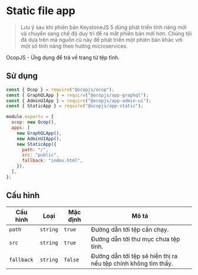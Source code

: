 <!--[meta]
section: api
subSection: apps
title: Static file app
[meta]-->

# Static file app

> Lưu ý sau khi phiên bản KeystoneJS 5 dừng phát triển tính năng mới và chuyển
> sang chế độ duy trì để ra mắt phiên bản mới hơn. Chúng tôi đã dựa trên mã
> nguồn cũ này để phát triển một phiên bản khác với một số tính năng theo hướng
> microservices.

OcopJS - Ứng dụng để trả về trang từ tệp tĩnh.

## Sử dụng

```js title=index.js
const { Ocop } = require("@ocopjs/ocop");
const { GraphQLApp } = require("@ocopjs/app-graphql");
const { AdminUIApp } = require("@ocopjs/app-admin-ui");
const { StaticApp } = require("@ocopjs/app-static");

module.exports = {
  ocop: new Ocop(),
  apps: [
    new GraphQLApp(),
    new AdminUIApp(),
    new StaticApp({
      path: "/",
      src: "public",
      fallback: "index.html",
    }),
  ],
};
```

## Cấu hình

| Cấu hình   | Loại     | Mặc định | Mô tả                                                          |
| ---------- | -------- | -------- | -------------------------------------------------------------- |
| `path`     | `string` | `true`   | Đường dẫn tới tệp cần chạy.                                    |
| `src`      | `string` | `true`   | Đường dẫn tới thư mục chưa tệp tĩnh.                           |
| `fallback` | `string` | `false`  | Đường dẫn tới tệp sẽ hiển thị ra nếu tệp chính không tìm thấy. |
